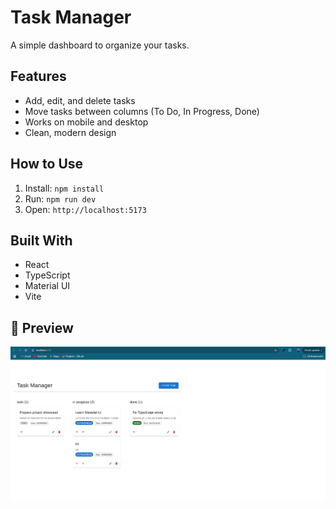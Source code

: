 # Task Manager

A simple dashboard to organize your tasks.

## Features
- Add, edit, and delete tasks
- Move tasks between columns (To Do, In Progress, Done)
- Works on mobile and desktop
- Clean, modern design

## How to Use
1. Install: `npm install`
2. Run: `npm run dev`
3. Open: `http://localhost:5173`

## Built With
- React
- TypeScript
- Material UI
- Vite

## 📸 Preview

<img src="./src/assets/scnshot.png" alt="Task Manager Screenshot" width="600"/>
